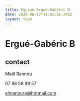 ```yaml
---
title: Équipe Ergué-Gabéric B
date: 2025-06-17T11:01:35.340Z
layout: team
---
```


# Ergué-Gabéric B



## contact 

Maël Rannou

07 88 56 99 57

elmanoura@hotmail.com

